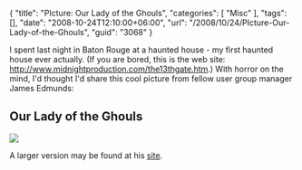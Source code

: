 {
	"title": "PIcture: Our Lady of the Ghouls",
	"categories": [
		"Misc"
	],
	"tags": [],
	"date": "2008-10-24T12:10:00+06:00",
	"url": "/2008/10/24/PIcture-Our-Lady-of-the-Ghouls",
	"guid": "3068"
}

I spent last night in Baton Rouge at a haunted house - my first haunted house ever actually. (If you are bored, this is the web site: <a href="http://www.midnightproduction.com/the13thgate.htm">http://www.midnightproduction.com/the13thgate.htm</a>.) With horror on the mind, I'd thought I'd share this cool picture from fellow user group manager James Edmunds:

<h2>Our Lady of the Ghouls</h2>
<img src="http://www.raymondcamden.com/images/ourladyoftheghouls.jpg">

A larger version may be found at his <a href="http://jamesedmunds.com/poorclio/OnePhotoClio.cfm?item_id=4154">site</a>.
